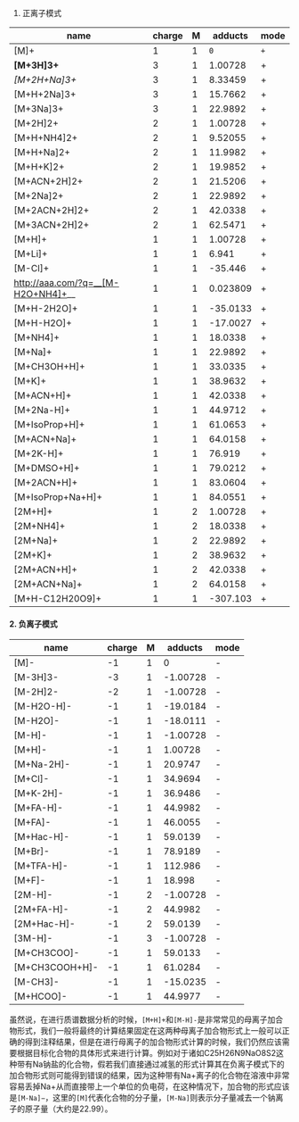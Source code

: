 
1. 正离子模式

| name              | charge | M   | adducts  | mode |
| ----------------- | ------ | --- | -------- | ---- |
| [M]+              | 1      | 1   | ``0``    | ``+``|
| **[M+3H]3+**      | 3      | 1   | 1.00728  | +    |
| _[M+2H+Na]3+_       | 3      | 1   | 8.33459  | +    |
| [M+H+2Na]3+       | 3      | 1   | 15.7662  | +    |
| [M+3Na]3+         | 3      | 1   | 22.9892  | +    |
| [M+2H]2+          | 2      | 1   | 1.00728  | +    |
| [M+H+NH4]2+       | 2      | 1   | 9.52055  | +    |
| [M+H+Na]2+        | 2      | 1   | 11.9982  | +    |
| [M+H+K]2+         | 2      | 1   | 19.9852  | +    |
| [M+ACN+2H]2+      | 2      | 1   | 21.5206  | +    |
| [M+2Na]2+         | 2      | 1   | 22.9892  | +    |
| [M+2ACN+2H]2+     | 2      | 1   | 42.0338  | +    |
| [M+3ACN+2H]2+     | 2      | 1   | 62.5471  | +    |
| [M+H]+            | 1      | 1   | 1.00728  | +    |
| [M+Li]+           | 1      | 1   | 6.941    | +    |
| [M-Cl]+           | 1      | 1   | -35.446  | +    |
| http://aaa.com/?q=__[M-H2O+NH4]+__      | 1      | 1   | 0.023809 | +    |
| [M+H-2H2O]+       | 1      | 1   | -35.0133 | +    |
| [M+H-H2O]+        | 1      | 1   | -17.0027 | +    |
| [M+NH4]+          | 1      | 1   | 18.0338  | +    |
| [M+Na]+           | 1      | 1   | 22.9892  | +    |
| [M+CH3OH+H]+      | 1      | 1   | 33.0335  | +    |
| [M+K]+            | 1      | 1   | 38.9632  | +    |
| [M+ACN+H]+        | 1      | 1   | 42.0338  | +    |
| [M+2Na-H]+        | 1      | 1   | 44.9712  | +    |
| [M+IsoProp+H]+    | 1      | 1   | 61.0653  | +    |
| [M+ACN+Na]+       | 1      | 1   | 64.0158  | +    |
| [M+2K-H]+         | 1      | 1   | 76.919   | +    |
| [M+DMSO+H]+       | 1      | 1   | 79.0212  | +    |
| [M+2ACN+H]+       | 1      | 1   | 83.0604  | +    |
| [M+IsoProp+Na+H]+ | 1      | 1   | 84.0551  | +    |
| [2M+H]+           | 1      | 2   | 1.00728  | +    |
| [2M+NH4]+         | 1      | 2   | 18.0338  | +    |
| [2M+Na]+          | 1      | 2   | 22.9892  | +    |
| [2M+K]+           | 1      | 2   | 38.9632  | +    |
| [2M+ACN+H]+       | 1      | 2   | 42.0338  | +    |
| [2M+ACN+Na]+      | 1      | 2   | 64.0158  | +    |
| [M+H-C12H20O9]+   | 1      | 1   | -307.103 | +    |

#### 2. 负离子模式

| name           | charge | M   | adducts  | mode |
| -------------- | ------ | --- | -------- | ---- |
| [M]-           | -1     | 1   | 0        | -    |
| [M-3H]3-       | -3     | 1   | -1.00728 | -    |
| [M-2H]2-       | -2     | 1   | -1.00728 | -    |
| [M-H2O-H]-     | -1     | 1   | -19.0184 | -    |
| [M-H2O]-       | -1     | 1   | -18.0111 | -    |
| [M-H]-         | -1     | 1   | -1.00728 | -    |
| [M+H]-         | -1     | 1   | 1.00728  | -    |
| [M+Na-2H]-     | -1     | 1   | 20.9747  | -    |
| [M+Cl]-        | -1     | 1   | 34.9694  | -    |
| [M+K-2H]-      | -1     | 1   | 36.9486  | -    |
| [M+FA-H]-      | -1     | 1   | 44.9982  | -    |
| [M+FA]-        | -1     | 1   | 46.0055  | -    |
| [M+Hac-H]-     | -1     | 1   | 59.0139  | -    |
| [M+Br]-        | -1     | 1   | 78.9189  | -    |
| [M+TFA-H]-     | -1     | 1   | 112.986  | -    |
| [M+F]-         | -1     | 1   | 18.998   | -    |
| [2M-H]-        | -1     | 2   | -1.00728 | -    |
| [2M+FA-H]-     | -1     | 2   | 44.9982  | -    |
| [2M+Hac-H]-    | -1     | 2   | 59.0139  | -    |
| [3M-H]-        | -1     | 3   | -1.00728 | -    |
| [M+CH3COO]-    | -1     | 1   | 59.0133  | -    |
| [M+CH3COOH+H]- | -1     | 1   | 61.0284  | -    |
| [M-CH3]-       | -1     | 1   | -15.0235 | -    |
| [M+HCOO]-      | -1     | 1   | 44.9977  | -    |

虽然说，在进行质谱数据分析的时候，``[M+H]+``和``[M-H]-``是非常常见的母离子加合物形式，我们一般将最终的计算结果固定在这两种母离子加合物形式上一般可以正确的得到注释结果，但是在进行母离子的加合物形式计算的时候，我们仍然应该需要根据目标化合物的具体形式来进行计算。例如对于诸如C25H26N9NaO8S2这种带有Na钠盐的化合物，假若我们直接通过减氢的形式计算其在负离子模式下的加合物形式则可能得到错误的结果，因为这种带有Na+离子的化合物在溶液中非常容易丢掉Na+从而直接带上一个单位的负电荷，在这种情况下，加合物的形式应该是``[M-Na]−``，这里的``[M]``代表化合物的分子量，``[M-Na]``则表示分子量减去一个钠离子的原子量（大约是22.99）。